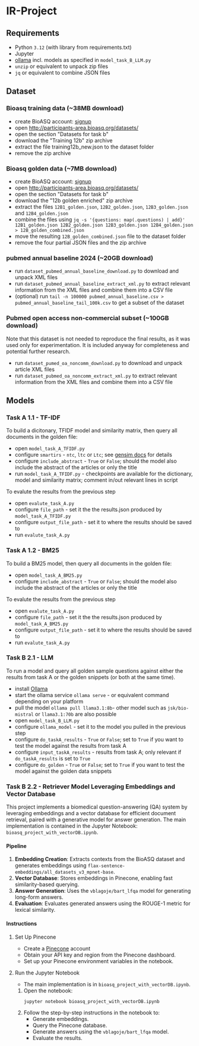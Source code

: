 # IR-Project

## Requirements
- Python `3.12` (with library from requirements.txt)
- Jupyter
- [ollama](https://ollama.com/) incl. models as specified in `model_task_B_LLM.py`
- `unzip` or equivalent to unpack zip files
- `jq` or equivalent to combine JSON files

## Dataset

### Bioasq training data (~38MB download)
- create BioASQ account: [signup](http://participants-area.bioasq.org/accounts/register/)
- open http://participants-area.bioasq.org/datasets/
- open the section "Datasets for task b"
- download the "Training 12b" zip archive
- extract the file training12b_new.json to the dataset folder
- remove the zip archive 

### Bioasq golden data (~7MB download)
- create BioASQ account: [signup](http://participants-area.bioasq.org/accounts/register/)
- open http://participants-area.bioasq.org/datasets/
- open the section "Datasets for task b"
- download the "12b golden enriched" zip archive
- extract the files `12B1_golden.json`, `12B2_golden.json`, `12B3_golden.json` and `12B4_golden.json`
- combine the files using `jq -s '{questions: map(.questions) | add}' 12B1_golden.json 12B2_golden.json 12B3_golden.json 12B4_golden.json > 12B_golden_combined.json`
- move the resulting `12B_golden_combined.json` file to the dataset folder
- remove the four partial JSON files and the zip archive

### pubmed annual baseline 2024 (~20GB download)
- run `dataset_pubmed_annual_baseline_download.py` to download and unpack XML files
- run `dataset_pubmed_annual_baseline_extract_xml.py` to extract relevant information from the XML files and combine them into a CSV file
- (optional) run `tail -n 100000 pubmed_annual_baseline.csv > pubmed_annual_baseline_tail_100k.csv` to get a subset of the dataset

### Pubmed open access non-commercial subset (~100GB download)
Note that this dataset is not needed to reproduce the final results, as it was used only for experimentation. It is included anyway for completeness and potential further research.
- run `dataset_pumed_oa_noncomm_download.py` to download and unpack article XML files
- run `dataset_pubmed_oa_noncomm_extract_xml.py` to extract relevant information from the XML files and combine them into a CSV file

## Models

### Task A 1.1 - TF-IDF
To build a dicitonary, TFIDF model and similarity matrix, then query all documents in the golden file:
 - open `model_task_A_TFIDF.py`
 - configure `smartirs` - `ntc`, `ltc` or `Ltc`; see [gensim docs](https://radimrehurek.com/gensim/models/tfidfmodel.html) for details
 - configure `include_abstract` - `True` or `False`; should the model also include the abstract of the articles or only the title
 - run `model_task_A_TFIDF.py` - checkpoints are available for the dictionary, model and similarity matrix; comment in/out relevant lines in script

To evalute the results from the previous step
 - open `evalute_task_A.py` 
 - configure `file_path` - set it the the results.json produced by `model_task_A_TFIDF.py`
 - configure `output_file_path` - set it to where the results should be saved to
 - run `evalute_task_A.py`

### Task A 1.2 - BM25
To build a BM25 model, then query all documents in the golden file:
 - open `model_task_A_BM25.py`
 - configure `include_abstract` - `True` or `False`; should the model also include the abstract of the articles or only the title

To evalute the results from the previous step
 - open `evalute_task_A.py`
 - configure `file_path` - set it the the results.json produced by `model_task_A_BM25.py`
 - configure `output_file_path` - set it to where the results should be saved to
 - run `evalute_task_A.py`

### Task B 2.1 - LLM
To run a model and query all golden sample questions against either the results from task A or the golden snippets (or both at the same time).
 - install [Ollama](https://ollama.com/)
 - start the ollama service `ollama serve` - or equivalent command depending on your platform
 - pull the model `ollama pull llama3.1:8b`- other model such as `jsk/bio-mistral` or `llama3.1:70b` are also possible
 - open `model_task_B_LLM.py`
 - configure `ollama_model` - set it to the model you pulled in the previous step
 - configure `do_taskA_results` - `True` or `False`; set to `True` if you want to test the model against the results from task A
 - configure `input_taskA_results` - results from task A; only relevant if `do_taskA_results` is set to `True`
 - configure `do_golden` - `True` or `False`; set to `True` if you want to test the model against the golden data snippets

### Task B 2.2 - Retriever Model Leveraging Embeddings and Vector Database
This project implements a biomedical question-answering (QA) system by leveraging embeddings and a vector database for efficient document retrieval, paired with a generative model for answer generation. The main implementation is contained in the Jupyter Notebook: `bioasq_project_with_vectorDB.ipynb`.  

#### Pipeline 
1. **Embedding Creation**: Extracts contexts from the BioASQ dataset and generates embeddings using `flax-sentence-embeddings/all_datasets_v3_mpnet-base`.  
2. **Vector Database**: Stores embeddings in Pinecone, enabling fast similarity-based querying.  
3. **Answer Generation**: Uses the `vblagoje/bart_lfqa` model for generating long-form answers.  
4. **Evaluation**: Evaluates generated answers using the ROUGE-1 metric for lexical similarity.  

#### Instructions

1. Set Up Pinecone
   * Create a [Pinecone](https://app.pinecone.io/) account
   * Obtain your API key and region from the Pinecone dashboard.
   * Set up your Pinecone environment variables in the notebook.

2. Run the Jupyter Notebook
   * The main implementation is in `bioasq_project_with_vectorDB.ipynb`.
   1. Open the notebook:
      ```bash
      jupyter notebook bioasq_project_with_vectorDB.ipynb
      ```
   2. Follow the step-by-step instructions in the notebook to:
      * Generate embeddings.
      * Query the Pinecone database.
      * Generate answers using the `vblagoje/bart_lfqa` model.
      * Evaluate the results.
